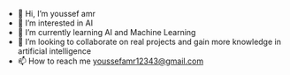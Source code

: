- 👋 Hi, I’m youssef amr
- 👀 I’m interested in AI
- 🌱 I’m currently learning AI and Machine Learning 
- 💞️ I’m looking to collaborate on real projects and gain more knowledge in artificial intelligence 
- 📫 How to reach me youssefamr12343@gmail.com

<!---
youssefamro1/youssefamro1 is a ✨ special ✨ repository because its `README.md` (this file) appears on your GitHub profile.
You can click the Preview link to take a look at your changes .
--->
